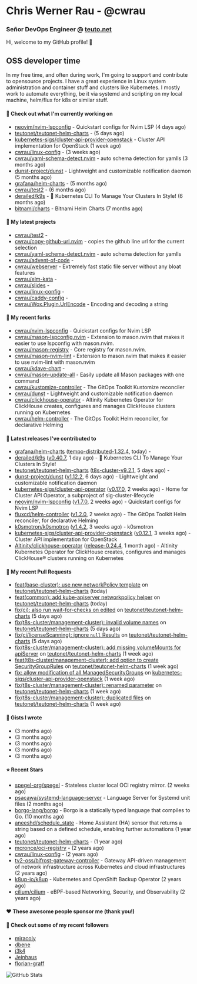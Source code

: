 # Chris Werner Rau - @cwrau
### Señor DevOps Engineer @ [teuto.net](https://teuto.net)

Hi, welcome to my GitHub profile! 👋

## OSS developer time
In my free time, and often during work, I'm going to support and contribute to opensource projects. I have a great experience in Linux system administration and container stuff and clusters like Kubernetes. I mostly work to automate everything, be it via systemd and scripting on my local machine, helm/flux for k8s or similar stuff.

#### 👷 Check out what I'm currently working on

- [neovim/nvim-lspconfig](https://github.com/neovim/nvim-lspconfig) - Quickstart configs for Nvim LSP (4 days ago)
- [teutonet/teutonet-helm-charts](https://github.com/teutonet/teutonet-helm-charts) -  (5 days ago)
- [kubernetes-sigs/cluster-api-provider-openstack](https://github.com/kubernetes-sigs/cluster-api-provider-openstack) - Cluster API implementation for OpenStack (1 week ago)
- [cwrau/linux-config](https://github.com/cwrau/linux-config) -  (3 weeks ago)
- [cwrau/yaml-schema-detect.nvim](https://github.com/cwrau/yaml-schema-detect.nvim) - auto schema detection for yamlls (3 months ago)
- [dunst-project/dunst](https://github.com/dunst-project/dunst) - Lightweight and customizable notification daemon (5 months ago)
- [grafana/helm-charts](https://github.com/grafana/helm-charts) -  (5 months ago)
- [cwrau/test2](https://github.com/cwrau/test2) -  (6 months ago)
- [derailed/k9s](https://github.com/derailed/k9s) - 🐶 Kubernetes CLI To Manage Your Clusters In Style! (6 months ago)
- [bitnami/charts](https://github.com/bitnami/charts) - Bitnami Helm Charts (7 months ago)

#### 🌱 My latest projects

- [cwrau/test2](https://github.com/cwrau/test2) - 
- [cwrau/copy-github-url.nvim](https://github.com/cwrau/copy-github-url.nvim) - copies the github line url for the current selection
- [cwrau/yaml-schema-detect.nvim](https://github.com/cwrau/yaml-schema-detect.nvim) - auto schema detection for yamlls
- [cwrau/advent-of-code](https://github.com/cwrau/advent-of-code) - 
- [cwrau/webserver](https://github.com/cwrau/webserver) - Extremely fast static file server without any bloat features
- [cwrau/elm-kata](https://github.com/cwrau/elm-kata) - 
- [cwrau/slides](https://github.com/cwrau/slides) - 
- [cwrau/linux-config](https://github.com/cwrau/linux-config) - 
- [cwrau/caddy-config](https://github.com/cwrau/caddy-config) - 
- [cwrau/Wox.Plugin.UrlEncode](https://github.com/cwrau/Wox.Plugin.UrlEncode) - Encoding and decoding a string

#### 🍴 My recent forks

- [cwrau/nvim-lspconfig](https://github.com/cwrau/nvim-lspconfig) - Quickstart configs for Nvim LSP
- [cwrau/mason-lspconfig.nvim](https://github.com/cwrau/mason-lspconfig.nvim) - Extension to mason.nvim that makes it easier to use lspconfig with mason.nvim.
- [cwrau/mason-registry](https://github.com/cwrau/mason-registry) - Core registry for mason.nvim.
- [cwrau/mason-nvim-lint](https://github.com/cwrau/mason-nvim-lint) - Extension to mason.nvim that makes it easier to use nvim-lint with mason.nvim
- [cwrau/kdave-chart](https://github.com/cwrau/kdave-chart) - 
- [cwrau/mason-update-all](https://github.com/cwrau/mason-update-all) - Easily update all Mason packages with one command
- [cwrau/kustomize-controller](https://github.com/cwrau/kustomize-controller) - The GitOps Toolkit Kustomize reconciler
- [cwrau/dunst](https://github.com/cwrau/dunst) - Lightweight and customizable notification daemon
- [cwrau/clickhouse-operator](https://github.com/cwrau/clickhouse-operator) - Altinity Kubernetes Operator for ClickHouse creates, configures and manages ClickHouse clusters running on Kubernetes
- [cwrau/helm-controller](https://github.com/cwrau/helm-controller) - The GitOps Toolkit Helm reconciler, for declarative Helming

#### 🔭 Latest releases I've contributed to

- [grafana/helm-charts](https://github.com/grafana/helm-charts) ([tempo-distributed-1.32.4](https://github.com/grafana/helm-charts/releases/tag/tempo-distributed-1.32.4), today) - 
- [derailed/k9s](https://github.com/derailed/k9s) ([v0.40.7](https://github.com/derailed/k9s/releases/tag/v0.40.7), 1 day ago) - 🐶 Kubernetes CLI To Manage Your Clusters In Style!
- [teutonet/teutonet-helm-charts](https://github.com/teutonet/teutonet-helm-charts) ([t8s-cluster-v9.2.1](https://github.com/teutonet/teutonet-helm-charts/releases/tag/t8s-cluster-v9.2.1), 5 days ago) - 
- [dunst-project/dunst](https://github.com/dunst-project/dunst) ([v1.12.2](https://github.com/dunst-project/dunst/releases/tag/v1.12.2), 6 days ago) - Lightweight and customizable notification daemon
- [kubernetes-sigs/cluster-api-operator](https://github.com/kubernetes-sigs/cluster-api-operator) ([v0.17.0](https://github.com/kubernetes-sigs/cluster-api-operator/releases/tag/v0.17.0), 2 weeks ago) - Home for Cluster API Operator, a subproject of sig-cluster-lifecycle
- [neovim/nvim-lspconfig](https://github.com/neovim/nvim-lspconfig) ([v1.7.0](https://github.com/neovim/nvim-lspconfig/releases/tag/v1.7.0), 2 weeks ago) - Quickstart configs for Nvim LSP
- [fluxcd/helm-controller](https://github.com/fluxcd/helm-controller) ([v1.2.0](https://github.com/fluxcd/helm-controller/releases/tag/v1.2.0), 2 weeks ago) - The GitOps Toolkit Helm reconciler, for declarative Helming
- [k0smotron/k0smotron](https://github.com/k0smotron/k0smotron) ([v1.4.2](https://github.com/k0smotron/k0smotron/releases/tag/v1.4.2), 3 weeks ago) - k0smotron
- [kubernetes-sigs/cluster-api-provider-openstack](https://github.com/kubernetes-sigs/cluster-api-provider-openstack) ([v0.12.1](https://github.com/kubernetes-sigs/cluster-api-provider-openstack/releases/tag/v0.12.1), 3 weeks ago) - Cluster API implementation for OpenStack
- [Altinity/clickhouse-operator](https://github.com/Altinity/clickhouse-operator) ([release-0.24.4](https://github.com/Altinity/clickhouse-operator/releases/tag/release-0.24.4), 1 month ago) - Altinity Kubernetes Operator for ClickHouse creates, configures and manages ClickHouse® clusters running on Kubernetes

#### 🔨 My recent Pull Requests

- [feat(base-cluster): use new networkPolicy template](https://github.com/teutonet/teutonet-helm-charts/pull/1414) on [teutonet/teutonet-helm-charts](https://github.com/teutonet/teutonet-helm-charts) (today)
- [feat(common): add kube-apiserver networkpolicy helper](https://github.com/teutonet/teutonet-helm-charts/pull/1413) on [teutonet/teutonet-helm-charts](https://github.com/teutonet/teutonet-helm-charts) (today)
- [fix(ci): also run wait-for-checks on edited](https://github.com/teutonet/teutonet-helm-charts/pull/1411) on [teutonet/teutonet-helm-charts](https://github.com/teutonet/teutonet-helm-charts) (5 days ago)
- [fix(t8s-cluster/management-cluster): invalid volume names](https://github.com/teutonet/teutonet-helm-charts/pull/1410) on [teutonet/teutonet-helm-charts](https://github.com/teutonet/teutonet-helm-charts) (5 days ago)
- [fix(ci/licenseScanning): ignore `null` Results](https://github.com/teutonet/teutonet-helm-charts/pull/1408) on [teutonet/teutonet-helm-charts](https://github.com/teutonet/teutonet-helm-charts) (5 days ago)
- [fix(t8s-cluster/management-cluster): add missing volumeMounts for apiServer](https://github.com/teutonet/teutonet-helm-charts/pull/1405) on [teutonet/teutonet-helm-charts](https://github.com/teutonet/teutonet-helm-charts) (1 week ago)
- [feat(t8s-cluster/management-cluster): add option to create SecurityGroupRules](https://github.com/teutonet/teutonet-helm-charts/pull/1404) on [teutonet/teutonet-helm-charts](https://github.com/teutonet/teutonet-helm-charts) (1 week ago)
- [fix: allow modification of all ManagedSecurityGroups](https://github.com/kubernetes-sigs/cluster-api-provider-openstack/pull/2446) on [kubernetes-sigs/cluster-api-provider-openstack](https://github.com/kubernetes-sigs/cluster-api-provider-openstack) (1 week ago)
- [fix(t8s-cluster/management-cluster): renamed parameter](https://github.com/teutonet/teutonet-helm-charts/pull/1402) on [teutonet/teutonet-helm-charts](https://github.com/teutonet/teutonet-helm-charts) (1 week ago)
- [fix(t8s-cluster/management-cluster): duplicated files](https://github.com/teutonet/teutonet-helm-charts/pull/1401) on [teutonet/teutonet-helm-charts](https://github.com/teutonet/teutonet-helm-charts) (1 week ago)

#### 📓 Gists I wrote

- [](https://gist.github.com/0e28b4d4710c73a34739685c9f199e44) (3 months ago)
- [](https://gist.github.com/8dc78966e72708091192cf38f7eb2780) (3 months ago)
- [](https://gist.github.com/a22d8507981571d7e9aac8bb05edc108) (3 months ago)
- [](https://gist.github.com/367ecd6cab9726a70ea274a673a58701) (3 months ago)
- [](https://gist.github.com/110631239f138fca4ecfa4b9ab9db085) (3 months ago)

#### ⭐ Recent Stars

- [spegel-org/spegel](https://github.com/spegel-org/spegel) - Stateless cluster local OCI registry mirror. (2 weeks ago)
- [psacawa/systemd-language-server](https://github.com/psacawa/systemd-language-server) - Language Server for Systemd unit files (2 months ago)
- [borgo-lang/borgo](https://github.com/borgo-lang/borgo) - Borgo is a statically typed language that compiles to Go. (10 months ago)
- [aneeshd/schedule_state](https://github.com/aneeshd/schedule_state) - Home Assistant (HA) sensor that returns a string based on a defined schedule, enabling further automations (1 year ago)
- [teutonet/teutonet-helm-charts](https://github.com/teutonet/teutonet-helm-charts) -  (1 year ago)
- [mcronce/oci-registry](https://github.com/mcronce/oci-registry) -  (2 years ago)
- [cwrau/linux-config](https://github.com/cwrau/linux-config) -  (2 years ago)
- [tv2-oss/bifrost-gateway-controller](https://github.com/tv2-oss/bifrost-gateway-controller) - Gateway API-driven management of network infrastructure across Kubernetes and cloud infrastructures (2 years ago)
- [k8up-io/k8up](https://github.com/k8up-io/k8up) - Kubernetes and OpenShift Backup Operator (2 years ago)
- [cilium/cilium](https://github.com/cilium/cilium) - eBPF-based Networking, Security, and Observability (2 years ago)

#### ❤️ These awesome people sponsor me (thank you!)


#### 👯 Check out some of my recent followers

- [miracoly](https://github.com/miracoly)
- [dbene](https://github.com/dbene)
- [j3k4](https://github.com/j3k4)
- [Jeinhaus](https://github.com/Jeinhaus)
- [florian-graff](https://github.com/florian-graff)

![GitHub Stats](https://github-readme-stats.vercel.app/api?username=cwrau&count_private=false&theme=tokyonight&show_icons=true)
